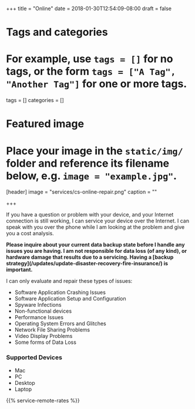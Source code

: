 +++
title = "Online"
date = 2018-01-30T12:54:09-08:00
draft = false

# Tags and categories
# For example, use `tags = []` for no tags, or the form `tags = ["A Tag", "Another Tag"]` for one or more tags.
tags = []
categories = []

# Featured image
# Place your image in the `static/img/` folder and reference its filename below, e.g. `image = "example.jpg"`.
[header]
image = "services/cs-online-repair.png"
caption = ""


+++


If you have a question or problem with your device, and your Internet connection is still working, I can service your device over the Internet. I can speak with you over the phone while I am looking at the problem and give you a cost analysis.
<!--more-->

<p><b>Please inquire about your current data backup state before I handle any issues you are having. I am not responsible for data loss (of any kind), or hardware damage that results due to a servicing.  Having a [backup strategy](/updates/update-disaster-recovery-fire-insurance/) is important.</b></p>

<p>I can only evaluate and repair these types of issues:</p>
<ul>
<li>Software Application Crashing Issues</li>
<li>Software Application Setup and Configuration</li>
<li>Spyware Infections</li>
<li>Non-functional devices</li>
<li>Performance Issues</li>
<li>Operating System Errors and Glitches</li>
<li>Network File Sharing Problems</li>
<li>Video Display Problems</li>
<li>Some forms of Data Loss</li>
</ul>

<h3>Supported Devices</h3>
<ul>
	<li>Mac</li>
	<li>PC</li>
	<li>Desktop</li>
	<li>Laptop</li>
</ul>

{{% service-remote-rates %}}
